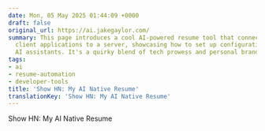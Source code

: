 ```yaml
---
date: Mon, 05 May 2025 01:44:09 +0000
draft: false
original_url: https://ai.jakegaylor.com/
summary: This page introduces a cool AI-powered resume tool that connects various
  client applications to a server, showcasing how to set up configurations for accessing
  AI assistants. It's a quirky blend of tech prowess and personal branding!
tags:
- ai
- resume-automation
- developer-tools
title: 'Show HN: My AI Native Resume'
translationKey: 'Show HN: My AI Native Resume'
---
```


Show HN: My AI Native Resume